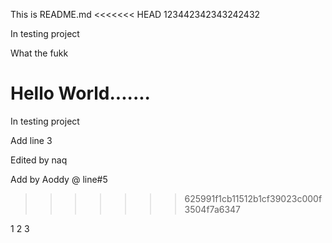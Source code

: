 
This is README.md
<<<<<<< HEAD 123442342343242432

In testing project








What the fukk








Hello World.......
=======
In testing project

Add line 3



Edited by naq


Add by Aoddy @ line#5
>>>>>>> 625991f1cb11512b1cf39023c000f3504f7a6347







1
2
3
